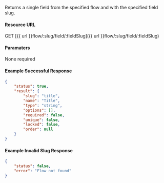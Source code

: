 <!--
@title Get single field for a flow by slug
@author Moltin Ltd
@description Get a single field from a flow
@order 17.2

@sidebar 1
@family Flow Field
@rate No
@auth Yes
@format JSON
@http GET
@version beta
-->
Returns a single field from the specified flow and with the specified field slug.

#### Resource URL
GET [{{ url }}flow/:slug/field/:fieldSlug]({{ url }}flow/:slug/field/:fieldSlug)


#### Paramaters
None required

<!--code-->
#### Example Successful Response
``` json
{
    "status": true,
    "result": {
        "slug": "title",
        "name": "Title",
        "type": "string",
        "options": [],
        "required": false,
        "unique": false,
        "locked": false,
        "order": null
    }
}
```

#### Example Invalid Slug Response
``` json
{
    "status": false,
    "error": "Flow not found"
}
```
<!--/code-->